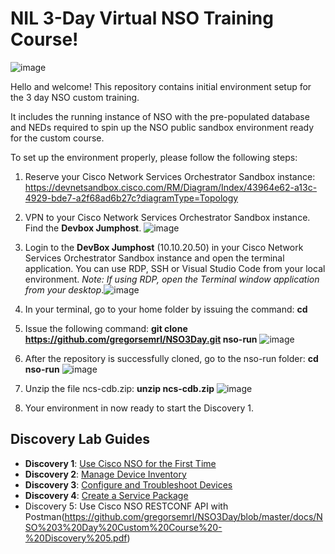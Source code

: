 # NIL 3-Day Virtual NSO Training Course!

![image](https://user-images.githubusercontent.com/42440315/185983097-9bd99f35-64d1-4b2b-85f4-53526dc215c7.png)


Hello and welcome! This repository contains initial environment setup for the 3 day NSO custom training.

It includes the running instance of NSO with the pre-populated database and NEDs required to spin up the NSO public sandbox environment ready for the custom course.

To set up the environment properly, please follow the following steps:

1. Reserve your Cisco Network Services Orchestrator Sandbox instance: https://devnetsandbox.cisco.com/RM/Diagram/Index/43964e62-a13c-4929-bde7-a2f68ad6b27c?diagramType=Topology 
1. VPN to your Cisco Network Services Orchestrator Sandbox instance. Find the **Devbox Jumphost**. ![image](https://user-images.githubusercontent.com/42440315/185972634-127edcb7-109f-4db0-8ae1-d4aaf95186f5.png)

2. Login to the **DevBox Jumphost** (10.10.20.50) in your Cisco Network Services Orchestrator Sandbox instance and open the terminal application. You can use RDP, SSH or Visual Studio Code from your local environment. _Note: If using RDP, open the Terminal window application from your desktop_.![image](https://user-images.githubusercontent.com/42440315/185970146-245ada71-a96b-46a4-9f01-7912f3857470.png)

3. In your terminal, go to your home folder by issuing the command: **cd**
4. Issue the following command: **git clone https://github.com/gregorsemrl/NSO3Day.git nso-run** ![image](https://user-images.githubusercontent.com/42440315/185971335-f5d3bc32-ad70-4f2a-a61f-d2c68df7a3f2.png)
5. After the repository is successfully cloned, go to the nso-run folder: **cd nso-run** ![image](https://user-images.githubusercontent.com/42440315/185971764-3647caf4-d4ba-4b7d-ad9d-c08d84baf9b1.png)
6. Unzip the file ncs-cdb.zip: **unzip ncs-cdb.zip** ![image](https://user-images.githubusercontent.com/42440315/185971977-ac249e9b-97c9-4033-b626-e1680b5d5538.png)
7. Your environment in now ready to start the Discovery 1.

## Discovery Lab Guides

* **Discovery 1**: [Use Cisco NSO for the First Time](https://github.com/gregorsemrl/NSO3Day/blob/master/docs/NSO%203%20Day%20Custom%20Course%20-%20Discovery%201.pdf)
* **Discovery 2**: [Manage Device Inventory](https://github.com/gregorsemrl/NSO3Day/blob/master/docs/NSO%203%20Day%20Custom%20Course%20-%20Discovery%202.pdf)
* **Discovery 3**: [Configure and Troubleshoot Devices](https://github.com/gregorsemrl/NSO3Day/blob/master/docs/NSO%203%20Day%20Custom%20Course%20-%20Discovery%203.pdf)
* **Discovery 4**: [Create a Service Package](https://github.com/gregorsemrl/NSO3Day/blob/master/docs/NSO%203%20Day%20Custom%20Course%20-%20Discovery%204.pdf)
* Discovery 5: Use Cisco NSO RESTCONF API with Postman(https://github.com/gregorsemrl/NSO3Day/blob/master/docs/NSO%203%20Day%20Custom%20Course%20-%20Discovery%205.pdf)
